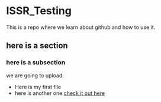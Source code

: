 # ISSR_Testing
This is a repo where we learn about github and how to use it.

## here is a section

### here is a subsection

we are going to upload:

* Here is my first file
* here is another one [check it out here](http://daringfireball.net/)

